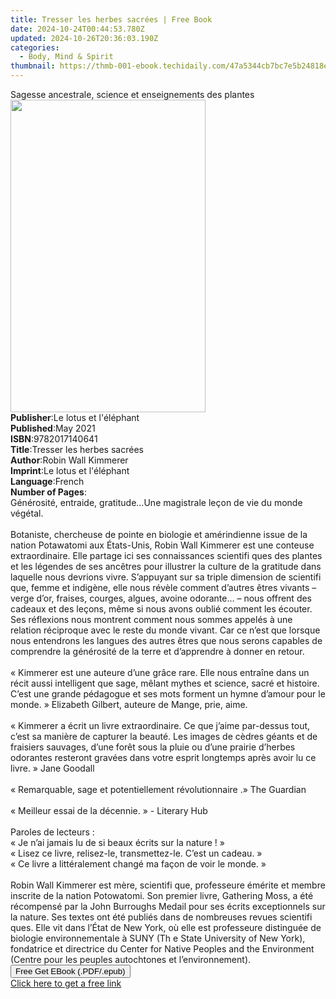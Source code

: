 ```yaml
---
title: Tresser les herbes sacrées | Free Book
date: 2024-10-24T00:44:53.780Z
updated: 2024-10-26T20:36:03.190Z
categories:
  - Body, Mind & Spirit
thumbnail: https://thmb-001-ebook.techidaily.com/47a5344cb7bc7e5b24818e373936a5ed374a4bf8ca9c8137b77baefa746d3827.jpg
---
```

<main id="book-container">
  <div class="flex flex-col">
    <div class="book-brief flex-1 py-6 px-4 sm:p-6 md:py-10 md:px-8">
      <!-- brief-->
      <div class="book-brief-main">
        Sagesse ancestrale, science et enseignements des plantes
      </div>
    </div>
    <div
      class="book-meta-info flex-1 grid gap-4 col-start-1 col-end-3 row-start-1 sm:mb-6 sm:grid-cols-4 lg:gap-6 lg:col-start-2 lg:row-end-6 lg:row-span-6 lg:mb-0"
    >
      <div
        class="book-meta-info-left place-content-center mt-4 p-4 text-sm leading-6 col-start-2 col-span-2 dark:text-slate-400"
      >
        <img
          class="w-full h-500 object-cover rounded-lg sm:h-255 sm:col-span-2 lg:col-span-full"
          src="https://img-001-ebook.techidaily.com/698c5d8ab8a2e3f692142d43930eaebcd87443b23e4f8caf7d97a8330c3bcbe4.jpg"
          alt=""
          width="312"
          height="500"
        />
      </div>
      <div
        class="book-meta-info-right mt-2 col-start-1 row-start-2 col-span-3 self-center"
      >
        <!-- meta data  -->
        <div class="flex flex-col px-4 md:px-8">
          <div class="flex-1">
            <strong>Publisher</strong>:<span class="px-2"
              >Le lotus et l&#39;éléphant</span
            >
          </div>
          <div class="flex-1">
            <strong>Published</strong>:<span class="px-2">May 2021</span>
          </div>
          <div class="flex-1">
            <strong>ISBN</strong>:<span class="px-2">9782017140641</span>
          </div>
          <div class="flex-1">
            <strong>Title</strong>:<span class="px-2"
              >Tresser les herbes sacrées</span
            >
          </div>
          <div class="flex-1">
            <strong>Author</strong>:<span class="px-2"
              >Robin Wall Kimmerer</span
            >
          </div>
          <div class="flex-1">
            <strong>Imprint</strong>:<span class="px-2"
              >Le lotus et l&#39;éléphant</span
            >
          </div>
          <div class="flex-1">
            <strong>Language</strong>:<span class="px-2">French</span>
          </div>
          <div class="flex-1">
            <strong>Number of Pages</strong>:<span class="px-2"></span>
          </div>
        </div>
      </div>
    </div>
    <div class="book-description flex-1 py-6 px-4 sm:p-6 md:py-10 md:px-8">
      <div class="book-description-main">
        <div accordion-content="" id="description">
          Générosité, entraide, gratitude…Une magistrale leçon de vie du monde
          végétal.<br /><br />Botaniste, chercheuse de pointe en biologie et
          amérindienne issue de la nation Potawatomi aux États-Unis, Robin Wall
          Kimmerer est une conteuse extraordinaire. Elle partage ici ses
          connaissances scientifi ques des plantes et les légendes de ses
          ancêtres pour illustrer la culture de la gratitude dans laquelle nous
          devrions vivre. S’appuyant sur sa triple dimension de scientifi que,
          femme et indigène, elle nous révèle comment d’autres êtres vivants –
          verge d’or, fraises, courges, algues, avoine odorante… – nous offrent
          des cadeaux et des leçons, même si nous avons oublié comment les
          écouter. Ses réflexions nous montrent comment nous sommes appelés à
          une relation réciproque avec le reste du monde vivant. Car ce n’est
          que lorsque nous entendrons les langues des autres êtres que nous
          serons capables de comprendre la générosité de la terre et d’apprendre
          à donner en retour.<br /><br />« Kimmerer est une auteure d’une grâce
          rare. Elle nous entraîne dans un récit aussi intelligent que sage,
          mêlant mythes et science, sacré et histoire. C’est une grande
          pédagogue et ses mots forment un hymne d’amour pour le monde. »
          Elizabeth Gilbert, auteure de Mange, prie, aime.<br /><br />« Kimmerer
          a écrit un livre extraordinaire. Ce que j’aime par-dessus tout, c’est
          sa manière de capturer la beauté. Les images de cèdres géants et de
          fraisiers sauvages, d’une forêt sous la pluie ou d’une prairie
          d’herbes odorantes resteront gravées dans votre esprit longtemps après
          avoir lu ce livre. » Jane Goodall<br /><br />« Remarquable, sage et
          potentiellement révolutionnaire .» The Guardian<br /><br />« Meilleur
          essai de la décennie. » - Literary Hub<br /><br />Paroles de lecteurs
          :&nbsp; <br />« Je n’ai jamais lu de si beaux écrits sur la nature !
          »&nbsp; <br />« Lisez ce livre, relisez-le, transmettez-le. C’est un
          cadeau. »&nbsp; <br />« Ce livre a littéralement changé ma façon de
          voir le monde. »<br /><br />Robin Wall Kimmerer est mère, scientifi
          que, professeure émérite et membre inscrite de la nation Potowatomi.
          Son premier livre, Gathering Moss, a été récompensé par la John
          Burroughs Medail pour ses écrits exceptionnels sur la nature. Ses
          textes ont été publiés dans de nombreuses revues scientifi ques. Elle
          vit dans l’État de New York, où elle est professeure distinguée de
          biologie environnementale à SUNY (Th e State University of New York),
          fondatrice et directrice du Center for Native Peoples and the
          Environment (Centre pour les peuples autochtones et l’environnement).
        </div>
        <div class="accordion-fader"></div>
      </div>
    </div>
    <div class="book-excerpts flex-1 py-6 px-4 sm:p-6 md:py-10 md:px-8"></div>
    <div
      class="book-about-author flex-1 py-6 px-4 sm:p-6 md:py-10 md:px-8"
    ></div>
    <div class="book-free-get flex-1 py-6 px-4 sm:p-6 md:py-10 md:px-8">
      <button
        id="btn-free-get"
        class="bg-blue-500 hover:bg-blue-700 text-white font-bold py-2 px-4 rounded"
      >
        Free Get EBook (.PDF/.epub)
      </button>
      <div id="countdown-display" class="px-2 text-lg mt-2"></div>
      <a
        id="free-link"
        class="hidden bg-blue-500 hover:bg-blue-700 text-white font-bold py-2 px-4 rounded"
        href="https://www.ebooks.com/en-us/book/210307131/tresser-les-herbes-sacr-es/robin-wall-kimmerer/"
        target="_blank"
        >Click here to get a free link</a
      >
    </div>
    <script>
      let countdownTime = 0;
      let countdownInterval = null;
      document
        .getElementById('btn-free-get')
        .addEventListener('click', startCountdown);
      function startCountdown() {
        countdownTime = new Date().getTime() + 60000 * 3;
        countdownInterval = setInterval(updateCountdown, 1000);
        document.getElementById('btn-free-get').disabled = true;
        document
          .getElementById('btn-free-get')
          .classList.add('bg-gray-500', 'cursor-not-allowed');
      }
      function updateCountdown() {
        let currentTime = new Date().getTime();
        let timeLeft = countdownTime - currentTime;
        let secondsLeft = Math.floor(timeLeft / 1000);
        document.getElementById('countdown-display').innerHTML =
          `Remaining time: ${secondsLeft} seconds.`;
        if (secondsLeft <= 0) {
          clearInterval(countdownInterval);
          document.getElementById('btn-free-get').classList.add('hidden');
          document.getElementById('free-link').classList.remove('hidden');
          document.getElementById('countdown-display').innerHTML = '';
        }
      }
    </script>
  </div>
</main>

<ins class="adsbygoogle"
      style="display:block"
      data-ad-client="ca-pub-7571918770474297"
      data-ad-slot="8358498916"
      data-ad-format="auto"
      data-full-width-responsive="true"></ins>
    